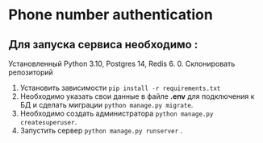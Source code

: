 # Phone number authentication

## Для запуска сервиса необходимо :
Установленный Python 3.10, Postgres 14, Redis 6.
0. Склонировать репозиторий
1. Установить зависимости `pip install -r requirements.txt`
2. Необходимо указать свои данные в файле **.env** для подключения к БД и сделать миграции `python manage.py migrate`.
3. Необходимо создать администратора `python manage.py createsuperuser`.
4. Запустить сервер `python manage.py runserver` .